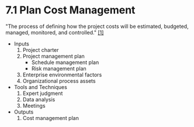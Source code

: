 # 7.1 Plan Cost Management

"The process of defining how the project costs will be estimated, budgeted,
managed, monitored, and controlled." [[1]](../home.md#references)

- Inputs
  1. Project charter
  2. Project management plan
     - Schedule management plan
     - Risk management plan
  3. Enterprise environmental factors
  4. Organizational process assets
- Tools and Techniques
  1. Expert judgment
  2. Data analysis
  3. Meetings
- Outputs
  1. Cost management plan
